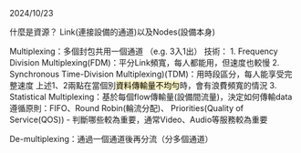 2024/10/23

什麼是資源？ Link(連接設備的通道)以及Nodes(設備本身)

Multiplexing：多個封包共用一個通道 （e.g. 3入1出）
	技術：
	1. Frequency Division Multiplexing(FDM)：平分Link頻寬，每人都能用，但速度也較慢
	2. Synchronous Time-Division Multiplexing)(TDM)：用時段區分，每人能享受完整速度
	上述1、2兩點在當個別<mark style="background: #FFF3A3A6;">資料傳輸量不均勻</mark>時，會有浪費頻寬的情況
	3. Statistical Multiplexing：基於每個flow傳輸量(設備間流量)，決定如何傳輸data
		遵循原則：FIFO、Round Robin(輪流分配)、
		Priorities(Quality of Service(QOS)) - 判斷哪些較為重要，通常Video、Audio等服務較為重要
		
		
De-multiplexing：通過一個通道後再分流（分多個通道）